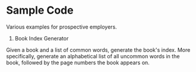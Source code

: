 Sample Code
===========

Various examples for prospective employers.


1) Book Index Generator

Given a book and a list of common words, generate the book's index.
More specifically, generate an alphabetical list of all uncommon words in the book, followed by the page numbers the book appears on.
